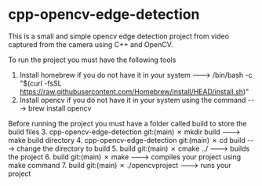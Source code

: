 # cpp-opencv-edge-detection
This is a small and simple opencv edge detection project from video captured from the camera using C++ and OpenCV.

To run the project you must have the following tools
  1. Install homebrew if you do not have it in your system                      ---> /bin/bash -c "$(curl -fsSL https://raw.githubusercontent.com/Homebrew/install/HEAD/install.sh)"
  2. Install opencv if you do not have it in your system using the command      ---> brew install opencv

Before running the project you must have a folder called build to store the build files
  3. cpp-opencv-edge-detection git:(main) ✗ mkdir build                         ---> make build directory
  4. cpp-opencv-edge-detection git:(main) ✗ cd build                            ---> change the directory to build
  5. build git:(main) ✗ cmake ../                                               ---> builds the project
  6. build git:(main) ✗ make                                                    ---> compiles your project using make command
  7. build git:(main) ✗ ./opencvproject                                         ---> runs your project
